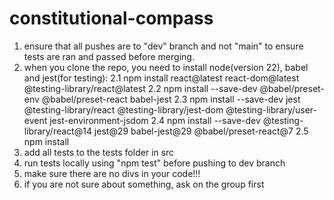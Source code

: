 # constitutional-compass

1. ensure that all pushes are to "dev" branch and not "main" to ensure tests are ran and passed before merging.
2. when you clone the repo, you need to install node(version 22), babel and jest(for testing):
      2.1 npm install react@latest react-dom@latest @testing-library/react@latest
      2.2 npm install --save-dev @babel/preset-env @babel/preset-react babel-jest
      2.3 npm install --save-dev jest @testing-library/react @testing-library/jest-dom @testing-library/user-event jest-environment-jsdom
      2.4 npm install --save-dev @testing-library/react@14 jest@29 babel-jest@29 @babel/preset-react@7
      2.5 npm install
4. add all tests to the tests folder in src
5. run tests locally using "npm test" before pushing to dev branch
6. make sure there are no divs in your code!!!
7. if you are not sure about something, ask on the group first
